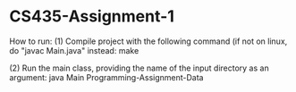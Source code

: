 # CS435-Assignment-1
How to run:
(1) Compile project with the following command (if not on linux, do "javac Main.java" instead:
make

(2) Run the main class, providing the name of the input directory as an argument:
java Main Programming-Assignment-Data


